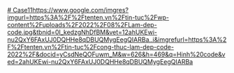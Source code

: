 [# Case11](https://www.google.com/imgres?imgurl=https%3A%2F%2Ftenten.vn%2Ftin-tuc%2Fwp-content%2Fuploads%2F2022%2F08%2FLam-dep-code.jpg&tbnid=0I_kedzgNhDfBM&vet=12ahUKEwi-nu2QxY6FAxUJ0DQHHe8qDBUQMygEegQIARBa..i&imgrefurl=https%3A%2F%2Ftenten.vn%2Ftin-tuc%2Fcong-thuc-lam-dep-code-2022%2F&docid=yCsdNeQOFuwm_M&w=626&h=469&q=Hinh%20code&ved=2ahUKEwi-nu2QxY6FAxUJ0DQHHe8qDBUQMygEegQIARBa)https://www.google.com/imgres?imgurl=https%3A%2F%2Ftenten.vn%2Ftin-tuc%2Fwp-content%2Fuploads%2F2022%2F08%2FLam-dep-code.jpg&tbnid=0I_kedzgNhDfBM&vet=12ahUKEwi-nu2QxY6FAxUJ0DQHHe8qDBUQMygEegQIARBa..i&imgrefurl=https%3A%2F%2Ftenten.vn%2Ftin-tuc%2Fcong-thuc-lam-dep-code-2022%2F&docid=yCsdNeQOFuwm_M&w=626&h=469&q=Hinh%20code&ved=2ahUKEwi-nu2QxY6FAxUJ0DQHHe8qDBUQMygEegQIARBa
